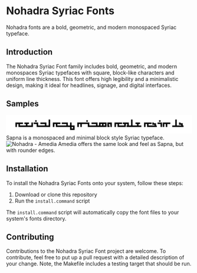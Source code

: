 # Nohadra Syriac Fonts

Nohadra fonts are a bold, geometric, and modern monospaced Syriac typeface.

## Introduction

The Nohadra Syriac Font family includes bold, geometric, and modern monospaces Syriac typefaces with square, block-like characters and uniform line thickness. This font offers high legibility and a minimalistic design, making it ideal for headlines, signage, and digital interfaces. 

## Samples

![Nohadra - Sapna](samples/NohadraSyriac-Sapna.png)
Sapna is a monospaced and minimal block style Syriac typeface.
![Nohadra - Amedia](samples/sample2.png)
Amedia offers the same look and feel as Sapna, but with rounder edges.

## Installation

To install the Nohadra Syriac Fonts onto your system, follow these steps:

1. Download or clone this repository
3. Run the `install.command` script

The `install.command` script will automatically copy the font files to your system's fonts directory.

## Contributing

Contributions to the Nohadra Syriac Font project are welcome. To contribute, feel free to put up a pull request with a detailed description of your change. Note, the Makefile includes a testing target that should be run.
